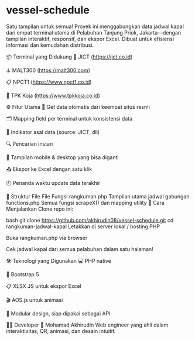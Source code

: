 # vessel-schedule
Satu tampilan untuk semua! Proyek ini menggabungkan data jadwal kapal dari empat terminal utama di Pelabuhan Tanjung Priok, Jakarta—dengan tampilan interaktif, responsif, dan ekspor Excel. Dibuat untuk efisiensi informasi dan kemudahan distribusi.

📦 Terminal yang Didukung
🧭 JICT (https://jict.co.id)

⚓ MALT300 (https://malt300.com)

📋 NPCT1 (https://www.npct1.co.id)

🚢 TPK Koja (https://www.tpkkoja.co.id)

⚙️ Fitur Utama
🔄 Get data otomatis dari keempat situs resmi

🗂️ Mapping field per terminal untuk konsistensi data

📌 Indikator asal data (source: JICT, dll)

🔍 Pencarian instan

📱 Tampilan mobile & desktop yang bisa diganti

📤 Ekspor ke Excel dengan satu klik

🕘 Penanda waktu update data terakhir

🧬 Struktur File
File	Fungsi
rangkuman.php	Tampilan utama jadwal gabungan
functions.php	Semua fungsi scrapeX() dan mapping utility
🚀 Cara Menjalankan
Clone repo ini:

bash
git clone https://github.com/akhirudin08/vessel-schedule.git
cd rangkuman-jadwal-kapal
Letakkan di server lokal / hosting PHP

Buka rangkuman.php via browser

Cek jadwal kapal dari semua pelabuhan dalam satu halaman!

🛠️ Teknologi yang Digunakan
💻 PHP native

🎨 Bootstrap 5

📋 XLSX JS untuk ekspor Excel

🎬 AOS.js untuk animasi

🧠 Modular design, siap dipakai sebagai API

🧙‍♂️ Developer
👤 Mohamad Akhirudin Web engineer yang ahli dalam interaktivitas, QR, animasi, dan desain intuitif.
